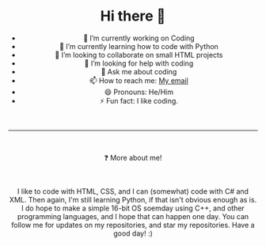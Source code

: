 <div align="center">

# Hi there 👋

<!--
**EggOfGlory999/EggOfGlory999** is a ✨ _special_ ✨ repository because its `README.md` (this file) appears on your GitHub profile.--->

- 🔭 I’m currently working on Coding
- 🌱 I’m currently learning how to code with Python
- 👯 I’m looking to collaborate on small HTML projects
- 🤔 I’m looking for help with coding
- 💬 Ask me about coding
- 📫 How to reach me: <a href="mailto:jackson.newman999@gmail.com" target="_blank">My email</a>
- 😄 Pronouns: He/Him
- ⚡ Fun fact: I like coding.
  
<br>
  
  <hr>
  
<br>
  
  ❓ More about me!
  
  <br>
  
 I like to code with HTML, CSS, and I can (somewhat) code with C# and XML.
 Then again, I'm still learning Python, if that isn't obvious enough as is.
 I do hope to make a simple 16-bit OS soemday using C++, and other programming languages, and I hope that can happen one day.
 You can follow me for updates on my repositories, and star my repositories.
 Have a good day! :)

</div>
